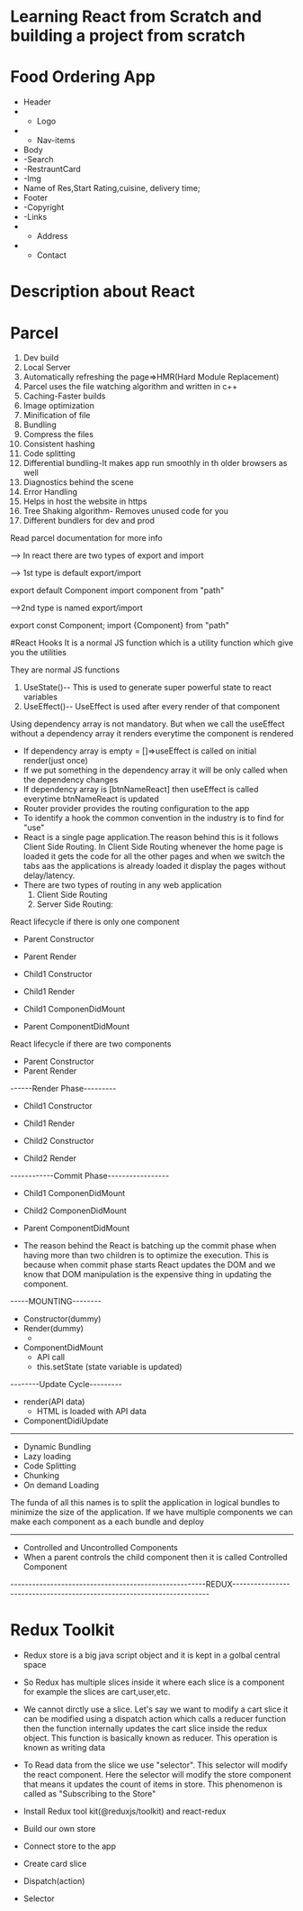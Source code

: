 # Learning React from Scratch and building a project from scratch

# Food Ordering App

- Header
- - Logo
- - Nav-items
- Body
- -Search
- -RestrauntCard
- -Img
- Name of Res,Start Rating,cuisine, delivery time;
- Footer
- -Copyright
- -Links
- - Address
- - Contact

# Description about React

# Parcel

1. Dev build
2. Local Server
3. Automatically refreshing the page=>HMR(Hard Module Replacement)
4. Parcel uses the file watching algorithm and written in c++
5. Caching-Faster builds
6. Image optimization
7. Minification of file
8. Bundling
9. Compress the files
10. Consistent hashing
11. Code splitting
12. Differential bundling-It makes app run smoothly in th older browsers as well
13. Diagnostics behind the scene
14. Error Handling
15. Helps in host the website in https
16. Tree Shaking algorithm- Removes unused code for you
17. Different bundlers for dev and prod

Read parcel documentation for more info

--> In react there are two types of export and import

--> 1st type is default export/import

export default Component
import component from "path"

-->2nd type is named export/import

export const Component;
import {Component} from "path"

#React Hooks
It is a normal JS function which is a utility function which give you the utilities

They are normal JS functions

1.  UseState()-- This is used to generate super powerful state to react variables
2.  UseEffect()-- UseEffect is used after every render of that component

Using dependency array is not mandatory. But when we call the useEffect without a dependency array it renders everytime the component is rendered

- If dependency array is empty = []=>useEffect is called on initial render(just once)
- If we put something in the dependency array it will be only called when the dependency changes
- If dependency array is [btnNameReact] then useEffect is called everytime btnNameReact is updated
- Router provider provides the routing configuration to the app
- To identify a hook the common convention in the industry is to find for "use"
- React is a single page application.The reason behind this is it follows Client Side Routing. In Client Side Routing whenever the home page is loaded it gets the code for all the other pages and when we switch the tabs aas the applications is already loaded it display the pages without delay/latency.
- There are two types of routing in any web application
  1. Client Side Routing
  2. Server Side Routing:

React lifecycle if there is only one component

- Parent Constructor
- Parent Render

- Child1 Constructor
- Child1 Render
- Child1 ComponenDidMount

- Parent ComponentDidMount

React lifecycle if there are two components

- Parent Constructor
- Parent Render

------Render Phase---------

- Child1 Constructor
- Child1 Render

- Child2 Constructor
- Child2 Render

------------Commit Phase-----------------

- Child1 ComponenDidMount
- Child2 ComponenDidMount

- Parent ComponentDidMount

- The reason behind the React is batching up the commit phase when having more than two children is to optimize the execution. This is because when commit phase starts React updates the DOM and we know that DOM manipulation is the expensive thing in updating the component.

-----MOUNTING--------

- Constructor(dummy)
- Render(dummy)
  - <HTML dummy>
- ComponentDidMount
  - API call
  - this.setState (state variable is updated)

--------Update Cycle---------

- render(API data)
  - HTML is loaded with API data
- ComponentDidiUpdate

---

- Dynamic Bundling
- Lazy loading
- Code Splitting
- Chunking
- On demand Loading

The funda of all this names is to split the application in logical bundles to minimize the size of the application. If we have multiple components we can make each component as a each bundle and deploy

---

- Controlled and Uncontrolled Components
- When a parent controls the child component then it is called Controlled Component

------------------------------------------------------REDUX-----------------------------------------------------------------------
# Redux Toolkit
- Redux store is a big java script object and it is kept in a golbal central space
- So Redux has multiple slices inside it where each slice is a component for example the slices are cart,user,etc.
- We cannot dirctly use a slice. Let's say we want to modify a cart slice it can be modified using a dispatch action which calls a reducer function then the function internally updates the cart slice inside the redux object. This function is basically known as reducer. This operation is known as writing data
- To Read data from the slice we use "selector". This selector will modify the react component. Here the selector will modify the store component that means it updates the count of items in store. This phenomenon is called as "Subscribing to the Store"

- Install Redux tool kit(@reduxjs/toolkit) and react-redux
- Build our own store
- Connect store to the app
- Create card slice 
- Dispatch(action)
- Selector

